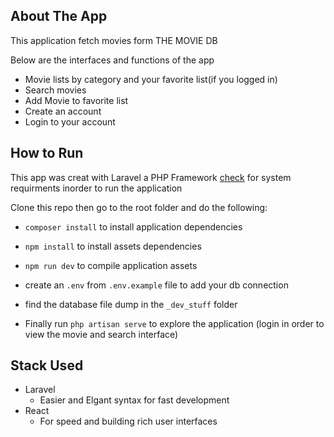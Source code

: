 
## About The App

This application fetch movies form THE MOVIE DB 

Below are the interfaces and functions of the app
	
- Movie lists by category and your favorite list(if you logged in)
- Search movies
- Add Movie to favorite list
- Create an account
- Login to your account

## How to Run

This app was creat with Laravel a PHP Framework [check](https://laravel.com/docs) for system requirments inorder to run the application

Clone this repo then go to the root folder and do the following:

-  `composer install` to install application dependencies
-  `npm install` to install assets dependencies
- `npm run dev` to compile application assets

- create an `.env` from `.env.example` file to add your db connection
- find the database file dump in the `_dev_stuff` folder
- Finally run `php artisan serve` to explore the application (login in order to view the movie and search interface)

## Stack Used

- Laravel 
	- Easier and Elgant syntax for fast development
- React
	- For speed and building rich user interfaces

